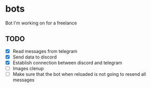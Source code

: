 # bots
Bot I'm working on for a freelance

## TODO
- [X] Read messages from telegram
- [X] Send data to discord
- [X] Establish connection between discord and telegram
- [ ] Images clenup
- [ ] Make sure that the bot when reloaded is not going to resend all messages
